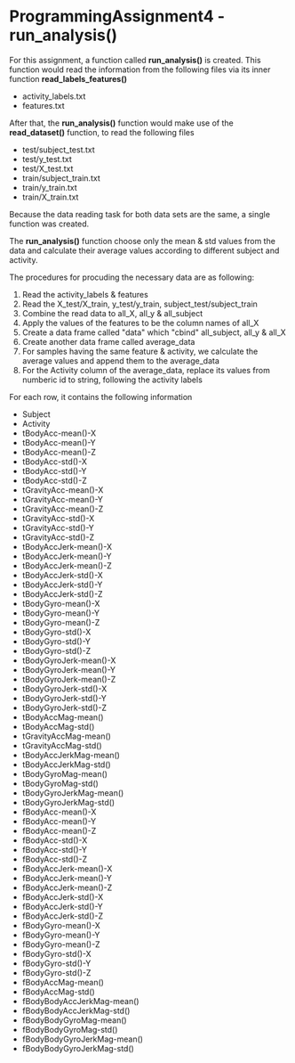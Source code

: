 # ProgrammingAssignment4 - run_analysis()

For this assignment, a function called **run_analysis()** is created. This function would read the information from the following files via its inner function **read_labels_features()**

* activity_labels.txt
* features.txt

After that, the **run_analysis()** function would make use of the **read_dataset()** function, to read the following files

* test/subject_test.txt
* test/y_test.txt
* test/X_test.txt
* train/subject_train.txt
* train/y_train.txt
* train/X_train.txt

Because the data reading task for both data sets are the same, a single function was created.

The **run_analysis()** function choose only the mean & std values from the data and calculate their average values according to different subject and activity.

The procedures for procuding the necessary data are as following:

1. Read the activity_labels & features
2. Read the X_test/X_train, y_test/y_train, subject_test/subject_train
3. Combine the read data to all_X, all_y & all_subject
4. Apply the values of the features to be the column names of all_X
5. Create a data frame called "data" which "cbind" all_subject, all_y & all_X
6. Create another data frame called average_data
7. For samples having the same feature & activity, we calculate the average values and append them to the average_data
8. For the Activity column of the average_data, replace its values from numberic id to string, following the activity labels

For each row, it contains the following information

* Subject
* Activity
* tBodyAcc-mean()-X
* tBodyAcc-mean()-Y
* tBodyAcc-mean()-Z
* tBodyAcc-std()-X
* tBodyAcc-std()-Y
* tBodyAcc-std()-Z 
* tGravityAcc-mean()-X
* tGravityAcc-mean()-Y
* tGravityAcc-mean()-Z
* tGravityAcc-std()-X
* tGravityAcc-std()-Y
* tGravityAcc-std()-Z
* tBodyAccJerk-mean()-X
* tBodyAccJerk-mean()-Y
* tBodyAccJerk-mean()-Z
* tBodyAccJerk-std()-X
* tBodyAccJerk-std()-Y
* tBodyAccJerk-std()-Z
* tBodyGyro-mean()-X
* tBodyGyro-mean()-Y
* tBodyGyro-mean()-Z
* tBodyGyro-std()-X
* tBodyGyro-std()-Y
* tBodyGyro-std()-Z
* tBodyGyroJerk-mean()-X
* tBodyGyroJerk-mean()-Y
* tBodyGyroJerk-mean()-Z
* tBodyGyroJerk-std()-X
* tBodyGyroJerk-std()-Y
* tBodyGyroJerk-std()-Z
* tBodyAccMag-mean()
* tBodyAccMag-std()
* tGravityAccMag-mean()
* tGravityAccMag-std()
* tBodyAccJerkMag-mean()
* tBodyAccJerkMag-std()
* tBodyGyroMag-mean()
* tBodyGyroMag-std()
* tBodyGyroJerkMag-mean()
* tBodyGyroJerkMag-std()
* fBodyAcc-mean()-X
* fBodyAcc-mean()-Y
* fBodyAcc-mean()-Z
* fBodyAcc-std()-X
* fBodyAcc-std()-Y
* fBodyAcc-std()-Z
* fBodyAccJerk-mean()-X
* fBodyAccJerk-mean()-Y
* fBodyAccJerk-mean()-Z
* fBodyAccJerk-std()-X
* fBodyAccJerk-std()-Y
* fBodyAccJerk-std()-Z
* fBodyGyro-mean()-X
* fBodyGyro-mean()-Y
* fBodyGyro-mean()-Z
* fBodyGyro-std()-X
* fBodyGyro-std()-Y
* fBodyGyro-std()-Z
* fBodyAccMag-mean()
* fBodyAccMag-std()
* fBodyBodyAccJerkMag-mean()
* fBodyBodyAccJerkMag-std()
* fBodyBodyGyroMag-mean()
* fBodyBodyGyroMag-std()
* fBodyBodyGyroJerkMag-mean()
* fBodyBodyGyroJerkMag-std()
